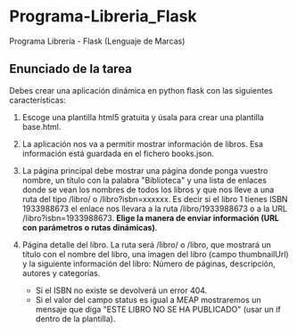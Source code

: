 # Programa-Libreria_Flask
Programa Librería - Flask (Lenguaje de Marcas)

## Enunciado de la tarea

Debes crear una aplicación dinámica en python flask con las siguientes características:

1. Escoge una plantilla html5 gratuita y úsala para crear una plantilla base.html.

2. La aplicación nos va a permitir mostrar información de libros. Esa información está guardada en el fichero books.json.

3. La página principal debe mostrar una página donde ponga vuestro nombre, un título con la palabra "Biblioteca" y una lista de enlaces donde se vean los nombres de todos los libros y que nos lleve a una ruta del tipo /libro/<isbn> o /libro?isbn=xxxxxx. Es decir si el libro 1 tienes ISBN 1933988673 el enlace nos llevara a la ruta /libro/1933988673 o a la URL /libro?isbn=1933988673. **Elige la manera de enviar información (URL con parámetros o rutas dinámicas)**.

4. Página detalle del libro. La ruta será /libro/<isbn> o /libro, que mostrará un título con el nombre del libro, una imagen del libro (campo thumbnailUrl) y la siguiente información del libro: Número de páginas, descripción, autores y categorías.
    - Si el ISBN no existe se devolverá un error 404.
    - Si el valor del campo status es igual a MEAP mostraremos un mensaje que diga "ESTE LIBRO NO SE HA PUBLICADO" (usar un if dentro de la plantilla).
